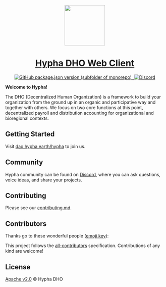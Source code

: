 <p align="center">
  <a href="https://hypha.earth/">
    <img src="https://hypha.earth/wp-content/themes/hypha-theme/img/round-logo.svg" height="128">
    <h1 align="center">Hypha DHO Web Client</h1>
  </a>
</p>

<p align="center">
  <a aria-label="GitHub version" href="https://github.com/hypha-dao/dho-web-client">
<img alt="GitHub package.json version (subfolder of monorepo)" src="https://img.shields.io/github/package-json/v/hypha-dao/dho-web-client?style=for-the-badge&labelColor=000000">
  </a>
  <a aria-label="License" href="https://github.com/hypha-dao/dho-web-client/blob/master/license.md">
    <img alt="" src="https://img.shields.io/github/license/hypha-dao/dho-web-client?style=for-the-badge&labelColor=000000">
  </a>
  <a aria-label="Join the community on GitHub" href="https://github.com/hypha-dao/dho-web-client/discussions">
    <img alt="Discord" src="https://img.shields.io/discord/722537361480613950?style=for-the-badge">
  </a>
</p>


**Welcome to Hypha!**

The DHO (Decentralized Human Organization) is a framework to build your organization from the ground up in an organic and participative way and together with others. We focus on two core functions at this point, decentralized payroll and distribution accounting for organizational and bioregional contexts.

## Getting Started

Visit <a aria-label="hypha" href="https://dao.hypha.earth/hypha/">dao.hypha.earth/hypha</a> to join us.

## Community

Hypha community can be found on [Discord](https://discord.gg/XU2m9CdQN4), where you can ask questions, voice ideas, and share your projects.

## Contributing

Please see our [contributing.md](/contributing.md).

## Contributors

Thanks go to these wonderful people ([emoji key](https://allcontributors.org/docs/en/emoji-key)):


This project follows the [all-contributors](https://allcontributors.org) specification.
Contributions of any kind are welcome!

## License

[Apache v2.0](LICENSE) © Hypha DHO
